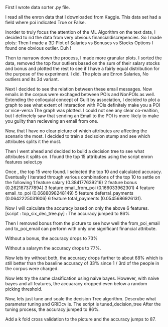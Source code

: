 First I wrote data sorter .py file. 

I read all the enron data that I downloaded from Kaggle. 
This data set had a field where poi indicated True or False. 

Inorder to truly focus the attention of the ML Algorithm on the text data, I decided to rid the data from very obvious financialdiscrepencies. 
So I made plots:
Then I made a 3D Plot of Salaries vs Bonuses vs Stocks Options
I found one obvious outlier. Duh !

Then to narraow down the process, I made more granular plots. 
I sorted the data, removed the top four outliers based on the sum of their salary stocks and bonus and plotted the rest to see if I have a fairly equal distribution for the purpose of the experiment. I did. The plots are Enron Salaries, No outliers and its 3d variant. 

Next I decided to see the relation between these email messages. Now emails in the corpus were exchaged between POIs and NonPOIs as well. Extending the colloquial concept of Guilt by association, I decided to plot a graph to see what extent of interaction with POIs definitely make you a POI or vice-versa
The graph was plotted. 
I could not see any clear co-realtion, but I definetely saw that sending an Email to the POI is more likely to make you guilty than recieveing an email from one. 

Now, that I have no clear picture of which attributes are affecting the scenario the most. I decided to train a decisoion stump and see which attributes splits it the most.

Then I went ahead and decided to build a decision tree to see what attributes it splits on. I found the top 15 attributes using the script enron features select.py

Once , the top 15 were found. I selected the top 10 and calculated accuracy. Eventually I iterated through various combinations of the top 10 to settle on the following 
1 feature salary (0.384177639216)
2 feature bonus (0.262187377894)
3 feature email_from_poi (0.166033962301)
4 feature email_to_poi (0.0688098248149)
5 feature deferral_payments (0.0642225031606)
6 feature total_payments (0.0545686926131). 

Now I will calculate the accuracy based on only the above 6 features. [script : top_six_dec_tree.py] : The accuracy jumped to 86%

Then I removed bonus from the picture to see how well the from_poi_email and to_poi_email can perform with only one significant financial attribute. 

Without a bonus, the accuracy drops to 73%

Without a salarym the accuracy drops to 77%. 

Now lets try without both, the accuracy drops further to about 68% which is still better than the baseline accuracy of 33% since 1 / 3rd of the people in the corpus were charged. 

Now lets try the same clasification using naive bayes. However, with naive bayes and all features, the accuaracy dropped even below a random picking threshold.

Now, lets just tune and scale the decision Tree algorithm. Descrube what parameter tuning and GRIDcv is. The script is tuned_decision_tree
After the tuning process, the accuracy jumped to 86%. 

Add a k fold cross validation to the picture and the accuracy jumps to 87. 
